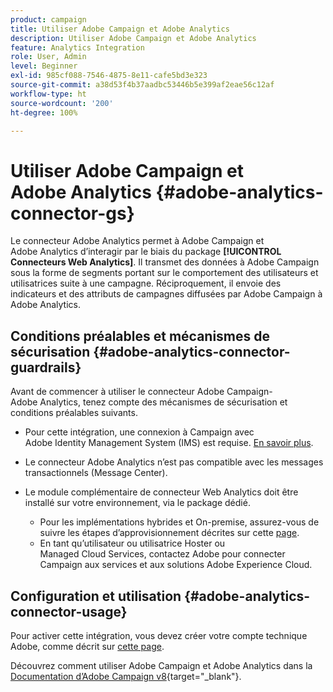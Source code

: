 ```yaml
---
product: campaign
title: Utiliser Adobe Campaign et Adobe Analytics
description: Utiliser Adobe Campaign et Adobe Analytics
feature: Analytics Integration
role: User, Admin
level: Beginner
exl-id: 985cf088-7546-4875-8e11-cafe5bd3e323
source-git-commit: a38d53f4b37aadbc53446b5e399af2eae56c12af
workflow-type: ht
source-wordcount: '200'
ht-degree: 100%

---
```


# Utiliser Adobe Campaign et Adobe Analytics {#adobe-analytics-connector-gs}

Le connecteur Adobe Analytics permet à Adobe Campaign et Adobe Analytics d’interagir par le biais du package **[!UICONTROL Connecteurs Web Analytics]**. Il transmet des données à Adobe Campaign sous la forme de segments portant sur le comportement des utilisateurs et utilisatrices suite à une campagne. Réciproquement, il envoie des indicateurs et des attributs de campagnes diffusées par Adobe Campaign à Adobe Analytics.

## Conditions préalables et mécanismes de sécurisation {#adobe-analytics-connector-guardrails}

Avant de commencer à utiliser le connecteur Adobe Campaign-Adobe Analytics, tenez compte des mécanismes de sécurisation et conditions préalables suivants.

* Pour cette intégration, une connexion à Campaign avec Adobe Identity Management System (IMS) est requise. [En savoir plus](../../integrations/using/about-adobe-id.md).

* Le connecteur Adobe Analytics n’est pas compatible avec les messages transactionnels (Message Center).

* Le module complémentaire de connecteur Web Analytics doit être installé sur votre environnement, via le package dédié.

   * Pour les implémentations hybrides et On-premise, assurez-vous de suivre les étapes d’approvisionnement décrites sur cette [page](adobe-analytics-provisioning.md).
   * En tant qu’utilisateur ou utilisatrice Hoster ou Managed Cloud Services, contactez Adobe pour connecter Campaign aux services et aux solutions Adobe Experience Cloud.


## Configuration et utilisation {#adobe-analytics-connector-usage}

Pour activer cette intégration, vous devez créer votre compte technique Adobe, comme décrit sur [cette page](oauth-technical-account.md).

Découvrez comment utiliser Adobe Campaign et Adobe Analytics dans la [Documentation d’Adobe Campaign v8](https://experienceleague.adobe.com/fr/docs/campaign/campaign-v8/connect/ac-aa){target="_blank"}.
